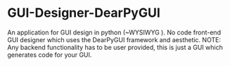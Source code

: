 # GUI-Designer-DearPyGUI
An application for GUI design in python (~WYSIWYG ). No code front-end GUI designer which uses the DearPyGUI framework and aesthetic. NOTE: Any backend functionality has to be user provided, this is just a GUI which generates code for your GUI. 
